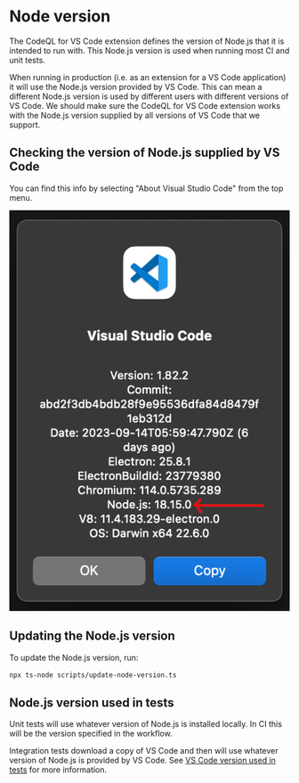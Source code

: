 # Node version

The CodeQL for VS Code extension defines the version of Node.js that it is intended to run with. This Node.js version is used when running most CI and unit tests.

When running in production (i.e. as an extension for a VS Code application) it will use the Node.js version provided by VS Code. This can mean a different Node.js version is used by different users with different versions of VS Code.
We should make sure the CodeQL for VS Code extension works with the Node.js version supplied by all versions of VS Code that we support.

## Checking the version of Node.js supplied by VS Code

You can find this info by selecting "About Visual Studio Code" from the top menu.

![about-vscode](images/about-vscode.png)

## Updating the Node.js version

To update the Node.js version, run:

```bash
npx ts-node scripts/update-node-version.ts
```

## Node.js version used in tests

Unit tests will use whatever version of Node.js is installed locally. In CI this will be the version specified in the workflow.

Integration tests download a copy of VS Code and then will use whatever version of Node.js is provided by VS Code. See [VS Code version used in tests](./vscode-version.md#vs-code-version-used-in-tests) for more information.
